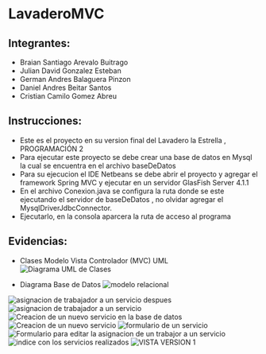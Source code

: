 # LavaderoMVC
## Integrantes:
- Braian Santiago Arevalo Buitrago
- Julian David Gonzalez Esteban
- German Andres Balaguera Pinzon
- Daniel Andres Beitar Santos
- Cristian Camilo Gomez Abreu
## Instrucciones:
* Este es el proyecto en su version final del Lavadero la Estrella , PROGRAMACIÓN 2 
* Para ejecutar este proyecto se debe crear una base de datos en Mysql la cual se encuentra en el archivo baseDeDatos
* Para su ejecucion el IDE Netbeans se debe abrir el proyecto y agregar el framework Spring MVC y ejecutar en un servidor GlasFish Server 4.1.1 
* En el archivo Conexion.java se configura la ruta donde se este ejecutando el servidor de baseDeDatos , no olvidar agregar el MysqlDriverJdbcConnector.
* Ejecutarlo, en la consola aparcera la ruta de acceso al programa
## Evidencias:
* Clases Modelo Vista Controlador (MVC) UML
![Diagrama UML de Clases](https://user-images.githubusercontent.com/95037321/143528511-516a6f4c-e6c3-4a92-9144-23aa92dbe8be.png)

* Diagrama Base de Datos
![modelo relacional](https://user-images.githubusercontent.com/95037321/143525561-96f56145-8a06-4651-ace1-cc7c23300496.PNG)

![asignacion de trabajador a un servicio despues](https://user-images.githubusercontent.com/95037321/143524049-2b48f87f-a838-411b-b033-9ca256b08c9d.PNG)
![asignacion de trabajador a un servicio](https://user-images.githubusercontent.com/95037321/143525279-6ee1fad4-0fe0-480f-bb03-cc03cbf00824.PNG)
![Creacion de un nuevo servicio en la base de datos](https://user-images.githubusercontent.com/95037321/143525353-114c2d57-d654-496c-a8e7-6adbc6ef01b2.PNG)
![Creacion de un nuevo servicio](https://user-images.githubusercontent.com/95037321/143525411-88245a6b-d35a-4901-a632-77e419bbce45.PNG)
![formulario de un servicio](https://user-images.githubusercontent.com/95037321/143525449-590fee1b-1dba-4366-9718-dfbbd33612bc.PNG)
![Formulario para editar la asignacion de un trabajor a un servicio](https://user-images.githubusercontent.com/95037321/143525498-2e7b1f6e-d937-486a-a2f8-7cf21daa9342.PNG)
![indice con los servicios realizados](https://user-images.githubusercontent.com/95037321/143525526-1d6f3211-19f4-4ebc-81f5-9e69d321e984.PNG)
![VISTA VERSION 1](https://user-images.githubusercontent.com/95037321/143525599-a63f97fb-53e4-469c-8899-6a4d0b778821.PNG)
 

